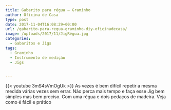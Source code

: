 ```yaml
---
title: Gabarito para régua – Graminho
author: Oficina de Casa
type: post
date: 2017-11-04T16:08:29+00:00
url: /gabarito-para-regua-graminho-diy-oficinadecasa/
image: /uploads/2017/11/JigRégua.jpg
categories:
  - Gabaritos e Jigs
tags:
  - Graminho
  - Instrumento de medição
  - Jigs


---
```

{{< youtube 3mS4sVmOgUk >}}
As vezes é bem difícil repetir a mesma medida várias vezes sem errar. Não perca mais tempo e faça esse Jig bem simples mas bem preciso. Com uma régua e dois pedaços de madeira. Veja como é fácil e prático
